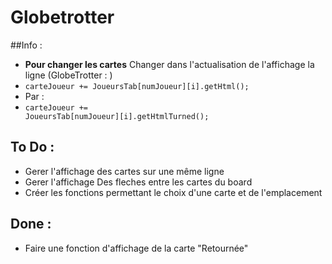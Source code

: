 # Globetrotter

##Info :

* **Pour changer les cartes** Changer dans l'actualisation de l'affichage la ligne (GlobeTrotter : )
 * <code>carteJoueur += JoueursTab[numJoueur][i].getHtml();</code>
* Par :
 * <code>carteJoueur += JoueursTab[numJoueur][i].getHtmlTurned();</code>



## To Do :
* Gerer l'affichage des cartes sur une même ligne
* Gerer l'affichage Des fleches entre les cartes du board
* Créer les fonctions permettant le choix d'une carte et de l'emplacement 

## Done :
* Faire une fonction d'affichage de la carte "Retournée"
